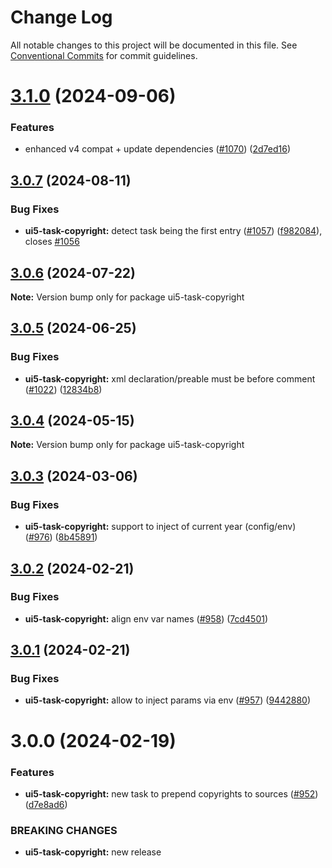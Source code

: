 # Change Log

All notable changes to this project will be documented in this file.
See [Conventional Commits](https://conventionalcommits.org) for commit guidelines.

# [3.1.0](https://github.com/ui5-community/ui5-ecosystem-showcase/compare/ui5-task-copyright@3.0.7...ui5-task-copyright@3.1.0) (2024-09-06)


### Features

* enhanced v4 compat + update dependencies ([#1070](https://github.com/ui5-community/ui5-ecosystem-showcase/issues/1070)) ([2d7ed16](https://github.com/ui5-community/ui5-ecosystem-showcase/commit/2d7ed1623249febd32ecabdd2b47698f1cd968d5))





## [3.0.7](https://github.com/ui5-community/ui5-ecosystem-showcase/compare/ui5-task-copyright@3.0.6...ui5-task-copyright@3.0.7) (2024-08-11)


### Bug Fixes

* **ui5-task-copyright:** detect task being the first entry ([#1057](https://github.com/ui5-community/ui5-ecosystem-showcase/issues/1057)) ([f982084](https://github.com/ui5-community/ui5-ecosystem-showcase/commit/f982084ee43bbcfac5f9cd78b9809925a5ec0a7c)), closes [#1056](https://github.com/ui5-community/ui5-ecosystem-showcase/issues/1056)





## [3.0.6](https://github.com/ui5-community/ui5-ecosystem-showcase/compare/ui5-task-copyright@3.0.5...ui5-task-copyright@3.0.6) (2024-07-22)

**Note:** Version bump only for package ui5-task-copyright





## [3.0.5](https://github.com/ui5-community/ui5-ecosystem-showcase/compare/ui5-task-copyright@3.0.4...ui5-task-copyright@3.0.5) (2024-06-25)


### Bug Fixes

* **ui5-task-copyright:** xml declaration/preable must be before comment ([#1022](https://github.com/ui5-community/ui5-ecosystem-showcase/issues/1022)) ([12834b8](https://github.com/ui5-community/ui5-ecosystem-showcase/commit/12834b851dd3146266f6392d2b500dfa9c768d0a))





## [3.0.4](https://github.com/ui5-community/ui5-ecosystem-showcase/compare/ui5-task-copyright@3.0.3...ui5-task-copyright@3.0.4) (2024-05-15)

**Note:** Version bump only for package ui5-task-copyright





## [3.0.3](https://github.com/ui5-community/ui5-ecosystem-showcase/compare/ui5-task-copyright@3.0.2...ui5-task-copyright@3.0.3) (2024-03-06)


### Bug Fixes

* **ui5-task-copyright:** support to inject of current year (config/env) ([#976](https://github.com/ui5-community/ui5-ecosystem-showcase/issues/976)) ([8b45891](https://github.com/ui5-community/ui5-ecosystem-showcase/commit/8b45891b21d8d3a75de7b3a0e07f6ddfe653fbb3))





## [3.0.2](https://github.com/ui5-community/ui5-ecosystem-showcase/compare/ui5-task-copyright@3.0.1...ui5-task-copyright@3.0.2) (2024-02-21)


### Bug Fixes

* **ui5-task-copyright:** align env var names ([#958](https://github.com/ui5-community/ui5-ecosystem-showcase/issues/958)) ([7cd4501](https://github.com/ui5-community/ui5-ecosystem-showcase/commit/7cd4501eee3131946cfe2dfc4d389453bf76dd09))





## [3.0.1](https://github.com/ui5-community/ui5-ecosystem-showcase/compare/ui5-task-copyright@3.0.0...ui5-task-copyright@3.0.1) (2024-02-21)


### Bug Fixes

* **ui5-task-copyright:** allow to inject params via env ([#957](https://github.com/ui5-community/ui5-ecosystem-showcase/issues/957)) ([9442880](https://github.com/ui5-community/ui5-ecosystem-showcase/commit/9442880fa987052fdab4413c7e87e63f5f258a9b))





# 3.0.0 (2024-02-19)


### Features

* **ui5-task-copyright:** new task to prepend copyrights to sources ([#952](https://github.com/ui5-community/ui5-ecosystem-showcase/issues/952)) ([d7e8ad6](https://github.com/ui5-community/ui5-ecosystem-showcase/commit/d7e8ad6a32b6112858b1d7187292df22bc21ad68))


### BREAKING CHANGES

* **ui5-task-copyright:** new release
